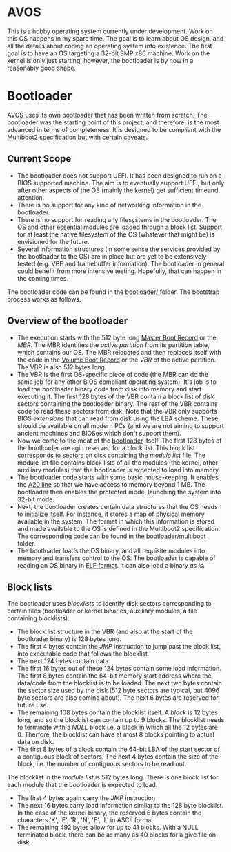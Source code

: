 # AVOS
This is a hobby operating system currently under development. Work on this OS happens in my spare time. The goal is to learn about OS design, and all the details about coding an operating system into existence. The first goal is to have an OS targeting a 32-bit SMP x86 machine. Work on the kernel is only just starting, however, the bootloader is by now in a reasonably good shape.  

# Bootloader
AVOS uses its own bootloader that has been written from scratch. The bootloader was the starting point of this project, and therefore, is the most advanced in terms of completeness. It is designed to be compliant with the [Multiboot2 specification](https://www.gnu.org/software/grub/manual/multiboot2/multiboot.html) but with certain caveats.

   ## Current Scope ##

   * The bootloader does not support UEFI. It has been designed to run on a BIOS supported machine. The aim is to eventually support UEFI, but only after other aspects of the OS (mainly the kernel) get sufficient timeand attention. 
   * There is no support for any kind of networking information in the bootloader. 
   * There is no support for reading any filesystems in the bootloader. The OS and other essential modules are loaded through a block list. Support for at least the native filesystem of the OS (whatever that might be) is envisioned for the future. 
   * Several information structures (in some sense the services provided by the bootloader to the OS) are in place but are yet to be extensively tested (e.g. VBE and framebuffer information). The bootloader in general could benefit from more intensive testing. Hopefully, that can happen in the coming times.

The bootloader code can be found in the [bootloader/](https://github.com/avartak/AVOS/tree/master/bootloader) folder. The bootstrap process works as follows.

  ## Overview of the bootloader ##

   * The execution starts with the 512 byte long [Master Boot Record](https://github.com/avartak/AVOS/blob/master/bootloader/initial/src/mbr.asm) or the *MBR*. The MBR identifies the *active partition* from its partition table, which contains our OS. The MBR relocates and then replaces itself with the code in the [Volume Boot Record](https://github.com/avartak/AVOS/blob/master/bootloader/initial/src/vbr.asm) or the *VBR* of the active partition. The VBR is also 512 bytes long.
   * The VBR is the first OS-specific piece of code (the MBR can do the same job for any other BIOS compliant operating system). It's job is to load the bootloader binary code from disk into memory and start executing it. The first 128 bytes of the VBR contain a block list of disk sectors containing the bootloader binary. The rest of the VBR contains code to read these sectors from disk. Note that the VBR only supports BIOS *extensions* that can read from disk using the LBA scheme. These should be available on all modern PCs (and we are not aiming to support ancient machines and BIOSes which don't support them).
   * Now we come to the meat of the [bootloader](https://github.com/avartak/AVOS/blob/master/bootloader/initial/src/bootloader.asm) itself. The first 128 bytes of the bootloader are agin reserved for a block list. This block list corresponds to sectors on disk containing the *module list* file. The module list file contains block lists of all the modules (the kernel, other auxiliary modules) that the bootloader is expected to load into memory. 
   * The bootloader code starts with some basic house-keeping. It enables the [A20 line](https://github.com/avartak/AVOS/blob/master/bootloader/initial/src/a20.asm) so that we have access to memory beyond 1 MB. The bootloader then enables the protected mode, launching the system into 32-bit mode. 
   * Next, the bootloader creates certain data structures that the OS needs to initialize itself. For instance, it stores a map of physical memory available in the system. The format in which this information is stored and made available to the OS is defined in the Multiboot2 specification. The corresponding code can be found in the [bootloader/multiboot](https://github.com/avartak/AVOS/tree/master/bootloader/multiboot) folder.
   * The bootloader loads the OS binary, and all requisite modules into memory and transfers control to the OS. The bootloader is capable of reading an OS binary in [ELF format](https://refspecs.linuxfoundation.org/elf/elf.pdf). It can also load a binary *as is*. 

   ## Block lists ##

The bootloader uses *blocklists* to identify disk sectors corresponding to certain files (bootloader or kernel binaries, auxiliary modules, a file containing blocklists). 

   * The block list structure in the VBR (and also at the start of the bootloader binary) is 128 bytes long.
   * The first 4 bytes contain the *JMP* instruction to jump past the block list, into executable code that follows the blocklist. 
   * The next 124 bytes contain data
   * The first 16 bytes out of these 124 bytes contain some load information. The first 8 bytes contain the 64-bit memory start address where the data/code from the blocklist is to be loaded. The next two bytes contain the sector size used by the disk (512 byte sectors are typical, but 4096 byte sectors are also coming about). The next 6 bytes are reserved for future use. 
   * The remaining 108 bytes contain the blocklist itself. A *block* is 12 bytes long, and so the blocklist can contain up to 9 blocks. The blocklist needs to terminate with a *NULL* block i.e. a block in which all the 12 bytes are 0. Therfore, the blocklist can have at most 8 blocks pointing to actual data on disk.
   * The first 8 bytes of a clock contain the 64-bit LBA of the start sector of a contiguous block of sectors. The next 4 bytes contain the size of the block, i.e. the number of contiguous sectors to be read out.

The blocklist in the *module list* is 512 bytes long. There is one block list for each module that the bootloader is expected to load. 

   * The first 4 bytes again carry the *JMP* instruction
   * The next 16 bytes carry load information similar to the 128 byte blocklist. In the case of the kernel binary, the reserved 6 bytes contain the characters 'K', 'E', 'R', 'N', 'E', 'L' in ASCII format. 
   * The remaining 492 bytes allow for up to 41 blocks. With a NULL terminated block, there can be as many as 40 blocks for a give file on disk. 
